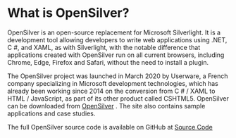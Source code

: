 # What is OpenSilver?

OpenSilver is an open-source replacement for Microsoft Silverlight. It is a development tool allowing developers to write web applications using .NET, C #, and XAML, as with Silverlight, with the notable difference that applications created with OpenSilver run on all current browsers, including Chrome, Edge, Firefox and Safari, without the need to install a plugin.

The OpenSilver project was launched in March 2020 by Userware, a French company specializing in Microsoft development technologies, which has already been working since 2014 on the conversion from C # / XAML to HTML / JavaScript, as part of its other product called CSHTML5.
OpenSilver can be downloaded from [OpenSilver](https://OpenSilver.NET) . The site also contains sample applications and case studies.

The full OpenSilver source code is available on GitHub at [Source Code](https://github.com/OpenSilver)

